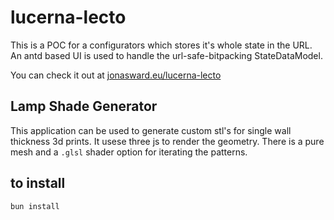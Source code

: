 # lucerna-lecto

This is a POC for a configurators which stores it's whole state in the URL.
An antd based UI is used to handle the url-safe-bitpacking StateDataModel.

You can check it out at [jonasward.eu/lucerna-lecto](https:jonasward.eu/lucerna-lecto)

## Lamp Shade Generator

This application can be used to generate custom stl's for single wall thickness 3d prints.
It usese three js to render the geometry.
There is a pure mesh and a `.glsl` shader option for iterating the patterns.

## to install

```
bun install
```
